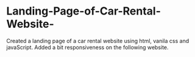 # Landing-Page-of-Car-Rental-Website-
Created a landing page of a car rental website using html, vanila css and javaScript. Added a bit responsiveness on the following website. 

